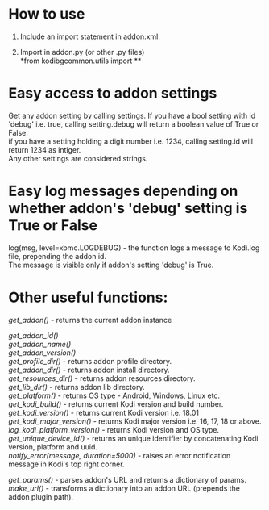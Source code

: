 # How to use
1. Include an import statement in addon.xml:  
    <import addon="script.module.kodibgcommon" version="1.0.0"/>
    
2. Import in addon.py (or other .py files)  
*from kodibgcommon.utils import **

# Easy access to addon settings
Get any addon setting by calling settings.<id-of-the-setting>
If you have a bool setting with id 'debug' i.e. <setting id="debug">true</setting>, calling setting.debug will return a boolean value of True or False.  
if you have a setting holding a digit number i.e. <setting id="id">1234</setting>, calling setting.id will return 1234 as intiger.  
Any other settings are considered strings.

# Easy log messages depending on whether addon's 'debug' setting is True or False 
log(msg, level=xbmc.LOGDEBUG) - the function logs a message to Kodi.log file, prepending the addon id.  
The message is visible only if addon's setting 'debug' is True.

# Other useful functions:
*get_addon()* - returns the current addon instance

*get_addon_id()*  
*get_addon_name()*  
*get_addon_version()*  
*get_profile_dir()* - returns addon profile directory.  
*get_addon_dir()* - returns addon install directory.  
*get_resources_dir()* - returns addon resources directory.  
*get_lib_dir()* - returns addon lib directory.  
*get_platform()* - returns OS type - Android, Windows, Linux etc.  
*get_kodi_build()* - returns current Kodi version and build number.  
*get_kodi_version()* - returns current Kodi version i.e. 18.01  
*get_kodi_major_version()* - returns Kodi major version i.e. 16, 17, 18 or above.  
*log_kodi_platform_version()* - returns Kodi version and OS type.  
*get_unique_device_id()* - returns an unique identifier by concatenating Kodi version, platform and uuid.  
*notify_error(message, duration=5000)* - raises an error notification message in Kodi's top right corner.  

*get_params()* - parses addon's URL and returns a dictionary of params.  
*make_url()* - transforms a dictionary into an addon URL (prepends the addon plugin path).  
